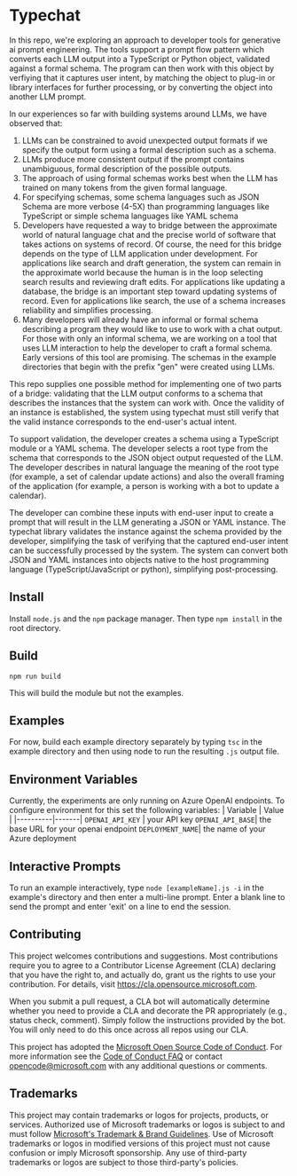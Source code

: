 # Typechat
In this repo, we're exploring an approach to developer tools for generative ai prompt engineering.  The tools support a prompt flow pattern which converts each LLM output into a TypeScript or Python object, validated against a formal schema. The program can then work with this object by verfiying that it captures user intent, by matching the object to plug-in or library interfaces for further processing, or by converting the object into another LLM prompt.

In our experiences so far with building systems around LLMs, we have observed that:
1. LLMs can be constrained to avoid unexpected output formats if we specify the output form using a formal description such as a schema.
2. LLMs produce more consistent output if the prompt contains unambiguous, formal description of the possible outputs.
3. The approach of using formal schemas works best when the LLM has trained on many tokens from the given formal language.
4. For specifying schemas, some schema languages such as JSON Schema are more verbose (4-5X) than programming languages like TypeScript or simple schema languages like YAML schema  
5. Developers have requested a way to bridge between the approximate world of natural language chat and the precise world of software that takes actions on systems of record. Of course, the need for this bridge depends on the type of LLM application under development. For applications like search and draft generation, the system can remain in the approximate world because the human is in the loop selecting search results and reviewing draft edits.  For applications like updating a database, the bridge is an important step toward updating systems of record. Even for applications like search, the use of a schema increases reliability and simplifies processing.
6. Many developers will already have an informal or formal schema describing a program they would like to use to work with a chat output. For those with only an informal schema, we are working on a tool that uses LLM interaction to help the developer to craft a formal schema. Early versions of this tool are promising. The schemas in the example directories that begin with the prefix "gen" were created using LLMs. 

This repo supplies one possible method for implementing one of two parts of a bridge: validating that the LLM output conforms to a schema that describes the instances that the system can work with.  Once the validity of an instance is established, the system using typechat must still verify that the valid instance corresponds to the end-user's actual intent. 

To support validation, the developer creates a schema using a TypeScript module or a YAML schema. The developer selects a root type from the schema that corresponds to the JSON object output requested of the LLM.  The developer describes in natural language the meaning of the root type (for example, a set of calendar update actions) and also the overall framing of the application (for example, a person is working with a bot to update a calendar).  

The developer can combine these inputs with end-user input to create a prompt that will result in the LLM generating a JSON or YAML instance. The typechat library validates the instance against the schema provided by the developer, simplifying the task of verifying that the captured end-user intent can be successfully processed by the system. The system can convert both JSON and YAML instances into objects native to the host programming language (TypeScript/JavaScript or python), simplifying post-processing.
## Install
Install `node.js` and the `npm` package manager.  Then type `npm install` in the root directory.
## Build
```     
npm run build
```
This will build the module but not the examples. 
## Examples
For now, build each example directory separately by typing `tsc` in the example directory and then using node to run the resulting `.js` output file.

## Environment Variables
Currently, the experiments are only running on Azure OpenAI endpoints.  To configure environment for this set the following variables:
| Variable | Value |
|----------|-------|
`OPENAI_API_KEY` | your API key
`OPENAI_API_BASE`| the base URL for your openai endpoint
`DEPLOYMENT_NAME`| the name of your Azure deployment

## Interactive Prompts
To run an example interactively, type `node [exampleName].js -i` in the example's directory and then enter a multi-line prompt. Enter a blank line to send the prompt and enter 'exit' on a line to end the session.

## Contributing

This project welcomes contributions and suggestions.  Most contributions require you to agree to a
Contributor License Agreement (CLA) declaring that you have the right to, and actually do, grant us
the rights to use your contribution. For details, visit https://cla.opensource.microsoft.com.

When you submit a pull request, a CLA bot will automatically determine whether you need to provide
a CLA and decorate the PR appropriately (e.g., status check, comment). Simply follow the instructions
provided by the bot. You will only need to do this once across all repos using our CLA.

This project has adopted the [Microsoft Open Source Code of Conduct](https://opensource.microsoft.com/codeofconduct/).
For more information see the [Code of Conduct FAQ](https://opensource.microsoft.com/codeofconduct/faq/) or
contact [opencode@microsoft.com](mailto:opencode@microsoft.com) with any additional questions or comments.

## Trademarks

This project may contain trademarks or logos for projects, products, or services. Authorized use of Microsoft 
trademarks or logos is subject to and must follow 
[Microsoft's Trademark & Brand Guidelines](https://www.microsoft.com/en-us/legal/intellectualproperty/trademarks/usage/general).
Use of Microsoft trademarks or logos in modified versions of this project must not cause confusion or imply Microsoft sponsorship.
Any use of third-party trademarks or logos are subject to those third-party's policies.
